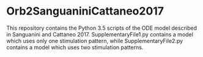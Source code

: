 # Orb2SanguaniniCattaneo2017

This repository contains the Python 3.5 scripts of the ODE model described in Sanguanini and Cattaneo 2017. SupplementaryFile1.py contains a model which uses only one stimulation pattern, while SupplementaryFile2.py contains a model which uses two stimulation patterns.
